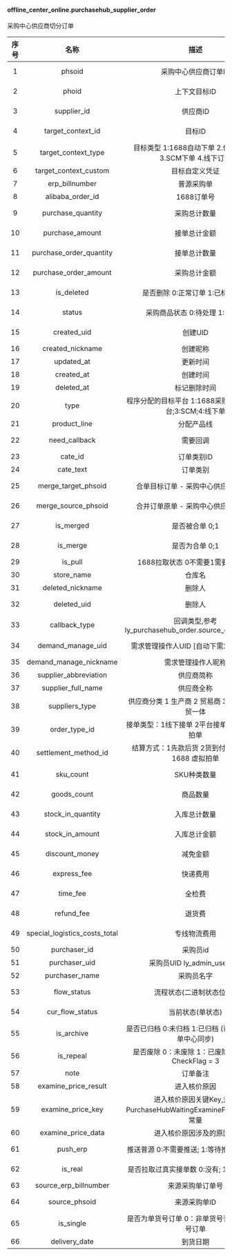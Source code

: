 #### offline_center_online.purchasehub_supplier_order 
采购中心供应商切分订单

| 序号 | 名称 | 描述 | 类型 | 键 | 为空 | 额外 | 默认值 |
| :--: | :--: | :--: | :--: | :--: | :--: | :--: | :--: |
| 1 | phsoid | 采购中心供应商订单ID | int(11) unsigned | PRI | NO | auto_increment |  |
| 2 | phoid | 上下文目标ID | int(11) unsigned | MUL | YES |  |  |
| 3 | supplier_id | 供应商ID | int(11) unsigned |  | YES |  |  |
| 4 | target_context_id | 目标ID | int(11) unsigned |  | YES |  |  |
| 5 | target_context_type | 目标类型 1:1688自动下单 2.供应商平台 3.SCM下单 4.线下订单 | int(11) unsigned | MUL | YES |  |  |
| 6 | target_context_custom | 目标自定义凭证 | char(255) | PRI | NO |  |  |
| 7 | erp_billnumber | 普源采购单 | char(255) | MUL | NO |  |  |
| 8 | alibaba_order_id | 1688订单号 | varchar(50) |  | YES |  |  |
| 9 | purchase_quantity | 采购总计数量 | int(10) unsigned |  | NO |  |  |
| 10 | purchase_amount | 接单总计金额 | decimal(10,4) unsigned |  | NO |  |  |
| 11 | purchase_order_quantity | 接单总计数量 | int(10) unsigned |  | NO |  |  |
| 12 | purchase_order_amount | 采购总计金额 | decimal(10,4) unsigned |  | NO |  |  |
| 13 | is_deleted | 是否删除 0:正常订单 1:已标记删除 | tinyint(1) unsigned | MUL | NO |  | 0 |
| 14 | status | 采购商品状态 0:待处理 1:已处理  | tinyint(1) unsigned |  | NO |  | 0 |
| 15 | created_uid | 创建UID | int(10) unsigned |  | NO |  |  |
| 16 | created_nickname | 创建昵称 | char(255) |  | YES |  |  |
| 17 | updated_at | 更新时间 | timestamp |  | YES |  |  |
| 18 | created_at | 创建时间 | timestamp | MUL | YES |  |  |
| 19 | deleted_at | 标记删除时间 | timestamp |  | YES |  |  |
| 20 | type | 程序分配的目标平台 1:1688采购;2:供应商平台;3:SCM;4:线下单  | tinyint(1) unsigned |  | NO |  | 0 |
| 21 | product_line | 分配产品线  | char(255) |  | NO |  |  |
| 22 | need_callback | 需要回调 | tinyint(1) unsigned |  | NO |  | 0 |
| 23 | cate_id | 订单类别ID | int(11) |  | NO |  |  |
| 24 | cate_text | 订单类别  | char(255) |  | YES |  |  |
| 25 | merge_target_phsoid | 合单目标订单 - 采购中心供应商订单ID | int(11) unsigned |  | YES |  |  |
| 26 | merge_source_phsoid | 合并订单原单 - 采购中心供应商订单ID | int(11) unsigned |  | YES |  |  |
| 27 | is_merged | 是否被合单 0;1 | tinyint(1) unsigned |  | NO |  | 0 |
| 28 | is_merge | 是否为合单 0;1 | tinyint(1) unsigned |  | NO |  | 0 |
| 29 | is_pull | 1688拉取状态 0不需要1需要2已拉取 | tinyint(1) |  | YES |  | 0 |
| 30 | store_name | 仓库名  | char(255) |  | NO |  |  |
| 31 | deleted_nickname | 删除人 | varchar(255) |  | NO |  |  |
| 32 | deleted_uid | 删除人 | mediumint(8) unsigned |  | NO |  | 0 |
| 33 | callback_type | 回调类型,参考 ly_purchasehub_order.source_context_type | int(11) unsigned |  | YES |  |  |
| 34 | demand_manage_uid | 需求管理操作人UID [自动下需求 直接为0] | int(10) unsigned |  | YES |  |  |
| 35 | demand_manage_nickname | 需求管理操作人昵称 | char(255) |  | YES |  |  |
| 36 | supplier_abbreviation | 供应商简称 | varchar(100) |  | YES |  |  |
| 37 | supplier_full_name | 供应商全称 | varchar(100) |  | YES |  |  |
| 38 | suppliers_type | 供应商分类 1 生产商 2 贸易商 3 代理商 4工贸一体 | int(11) |  | NO |  | 0 |
| 39 | order_type_id | 接单类型：1线下接单 2平台接单 31688自动拍单 | tinyint(3) unsigned |  | NO |  | 0 |
| 40 | settlement_method_id | 结算方式：1先款后货 2货到付款 3预付 4 1688 虚拟拍单 | tinyint(3) unsigned |  | NO |  | 0 |
| 41 | sku_count | SKU种类数量 | int(11) unsigned |  | NO |  | 0 |
| 42 | goods_count | 商品数量 | int(11) unsigned |  | NO |  | 0 |
| 43 | stock_in_quantity | 入库总计数量 | int(10) unsigned |  | NO |  | 0 |
| 44 | stock_in_amount | 入库总计金额 | decimal(10,4) unsigned |  | NO |  | 0.0000 |
| 45 | discount_money | 减免金额 | decimal(10,4) unsigned |  | NO |  | 0.0000 |
| 46 | express_fee | 快递费用 | decimal(10,4) unsigned |  | NO |  | 0.0000 |
| 47 | time_fee | 全检费 | decimal(10,4) unsigned |  | NO |  | 0.0000 |
| 48 | refund_fee | 退货费 | decimal(10,4) unsigned |  | NO |  | 0.0000 |
| 49 | special_logistics_costs_total | 专线物流费用 | decimal(10,4) unsigned |  | NO |  | 0.0000 |
| 50 | purchaser_id | 采购员id | int(11) |  | NO |  | 0 |
| 51 | purchaser_uid | 采购员UID ly_admin_user表id | int(11) |  | NO |  | 0 |
| 52 | purchaser_name | 采购员名字 | varchar(100) |  | NO |  |  |
| 53 | flow_status | 流程状态(二进制状态位) 1:     | int(64) unsigned |  | NO |  | 0 |
| 54 | cur_flow_status | 当前状态(单状态) | int(64) unsigned |  | NO |  | 0 |
| 55 | is_archive | 是否已归档 0:未归档 1:已归档 (已归档表示订单中心同步) | tinyint(1) unsigned |  | NO |  | 0 |
| 56 | is_repeal | 是否废除 0：未废除 1：已废除 对应普元 CheckFlag = 3 | tinyint(1) unsigned |  | YES |  | 0 |
| 57 | note | 订单备注 | varchar(255) |  | YES |  |  |
| 58 | examine_price_result | 进入核价原因 | varchar(255) |  | NO |  |  |
| 59 | examine_price_key | 进入核价原因关键Key,对应 PurchaseHubWaitingExaminePriceLogic 的常量 | varchar(100) |  | NO |  |  |
| 60 | examine_price_data | 进入核价原因涉及的原因值 | text |  | YES |  |  |
| 61 | push_erp | 推送普源 0:不需要推送; 1:等待推送 2:已推送 | tinyint(1) unsigned | MUL | NO |  | 0 |
| 62 | is_real | 是否拉取过真实接单数 0:没有; 1:已经拉取过 | tinyint(1) unsigned |  | NO |  | 0 |
| 63 | source_erp_billnumber | 来源采购单订单号 | varchar(255) |  | NO |  |  |
| 64 | source_phsoid | 来源采购单ID | int(10) unsigned |  | NO |  | 0 |
| 65 | is_single | 是否为单货号订单 0：非单货号订单 1：单货号订单 | tinyint(1) |  | YES |  | 0 |
| 66 | delivery_date | 到货日期 | timestamp |  | YES |  |  |
